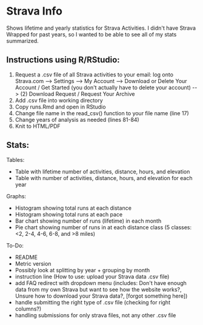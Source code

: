 # Strava Info

Shows lifetime and yearly statistics for Strava Activities. I didn't have Strava Wrapped for past years, so I wanted to be able to see all of my stats summarized.

## Instructions using R/RStudio:

1. Request a .csv file of all Strava activities to your email: log onto Strava.com --> Settings --> My Account --> Download or Delete Your Account / Get Started (you don't actually have to delete your account) --> (2) Download Request / Request Your Archive
2. Add .csv file into working directory
3. Copy runs.Rmd and open in RStudio
4. Change file name in the read_csv() function to your file name (line 17)
5. Change years of analysis as needed (lines 81-84)
6. Knit to HTML/PDF

## Stats:

Tables:

- Table with lifetime number of activities, distance, hours, and elevation
- Table with number of activities, distance, hours, and elevation for each year

Graphs:

- Histogram showing total runs at each distance
- Histogram showing total runs at each pace
- Bar chart showing number of runs (lifetime) in each month
- Pie chart showing number of runs in at each distance class (5 classes: <2, 2-4, 4-6, 6-8, and >8 miles)

To-Do:

- README
- Metric version
- Possibly look at splitting by year + grouping by month
- instruction line (How to use: upload your Strava data .csv file)
- add FAQ redirect with dropdown menu (includes: Don't have enough data from my own Strava but want to see how the website works?, Unsure how to download your Strava data?, [forgot something here])
- handle submitting the right type of .csv file (checking for right columns?)
- handling submissions for only strava files, not any other .csv file
